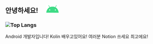 ## 안녕하세요! &nbsp; &nbsp; <img alt="GIF" src="https://github.com/JungSangHyeon/JungSangHyeon/blob/main/android-studio.gif" width="40px" />

### ![Top Langs](https://github-readme-stats.vercel.app/api/top-langs/?username=JungSangHyeon&layout=compact)

Android 개발자입니다! Kolin 배우고있어요!
여러분 Notion 쓰세요 최고에요!
